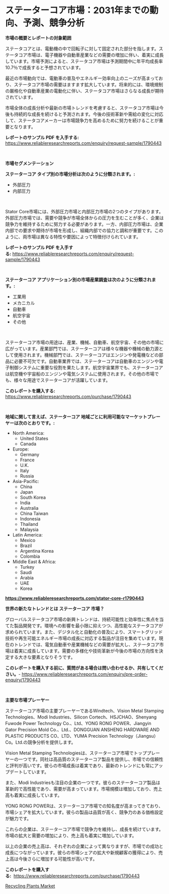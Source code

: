 <p><h1>ステーターコア市場：2031年までの動向、予測、競争分析</h1></p><p><strong>市場の概要とレポートの対象範囲</strong></p>
<p><p>ステータコアとは、電動機の中で回転子に対して固定された部分を指します。ステータコア市場は、電子機器や自動車産業などの需要の増加に伴い、着実に成長しています。市場予測によると、ステータコア市場は予測期間中に年平均成長率10.7％で成長すると予想されています。</p><p>最近の市場動向では、電動車の普及やエネルギー効率向上のニーズが高まっており、ステータコア市場の需要はますます拡大しています。将来的には、環境規制の厳格化や自動車産業の電動化に伴い、ステータコア市場はさらなる成長が期待されています。</p><p>市場全体の成長分析や最新の市場トレンドを考慮すると、ステータコア市場は今後も持続的な成長を続けると予測されます。今後の技術革新や需給の変化に対応して、ステータコアメーカーは市場競争力を高めるために努力を続けることが重要となります。</p></p>
<p><strong>レポートのサンプル PDF を入手する:</strong> <a href="https://www.reliableresearchreports.com/enquiry/request-sample/1790443">https://www.reliableresearchreports.com/enquiry/request-sample/1790443</a></p>
<p>&nbsp;</p>
<p><strong>市場セグメンテーション</strong></p>
<p><strong>ステーターコア タイプ別の市場分析は次のように分類されます。:</strong></p>
<p><ul><li>外部圧力</li><li>内部圧力</li></ul></p>
<p>&nbsp;</p>
<p><p>Stator Core市場には、外部圧力市場と内部圧力市場の2つのタイプがあります。外部圧力市場では、需要や競争が市場全体からの圧力を生むことが多く、企業は競争力を維持するために努力する必要があります。一方、内部圧力市場は、企業内部での要求や期待が市場を形成し、組織内部での協力と調和が重要です。このように、両市場は異なる特性や要因によって特徴付けられています。</p></p>
<p><strong>レポートのサンプル PDF を入手する:</strong>&nbsp;<a href="https://www.reliableresearchreports.com/enquiry/request-sample/1790443">https://www.reliableresearchreports.com/enquiry/request-sample/1790443</a></p>
<p>&nbsp;</p>
<p><strong> ステーターコア アプリケーション別の市場産業調査は次のように分類されます。:</strong></p>
<p><ul><li>工業用</li><li>メカニカル</li><li>自動車</li><li>航空宇宙</li><li>その他</li></ul></p>
<p>&nbsp;</p>
<p><p>ステーターコア市場の用途は、産業、機械、自動車、航空宇宙、その他の市場に広がっています。産業部門では、ステーターコアは様々な機器や機械の動力源として使用されます。機械部門では、ステーターコアはエンジンや発電機などの部品に必要不可欠です。自動車業界では、ステーターコアは自動車のエンジンや電子制御システムに重要な役割を果たします。航空宇宙業界でも、ステーターコアは航空機や宇宙船のエンジンや電気システムに使用されます。その他の市場でも、様々な用途でステーターコアが活躍しています。</p></p>
<p><strong>このレポートを購入する:</strong>&nbsp; <a href="https://www.reliableresearchreports.com/purchase/1790443">https://www.reliableresearchreports.com/purchase/1790443</a></p>
<p>&nbsp;</p>
<p><strong>地域に関して言えば、ステーターコア 地域ごとに利用可能なマーケットプレーヤーは次のとおりです。:</strong></p>
<p><ul>
    <li>
        North America:
        <ul>
            <li>United States</li>
            <li>Canada</li>
        </ul>
    </li>
    <li>
        Europe:
        <ul>
            <li>Germany</li>
            <li>France</li>
            <li>U.K.</li>
            <li>Italy</li>
            <li>Russia</li>
        </ul>
    </li>
    <li>
        Asia-Pacific:
        <ul>
            <li>China</li>
            <li>Japan</li>
            <li>South Korea</li>
            <li>India</li>
            <li>Australia</li>
            <li>China Taiwan</li>
            <li>Indonesia</li>
            <li>Thailand</li>
            <li>Malaysia</li>
        </ul>
    </li>
    <li>
        Latin America:
        <ul>
            <li>Mexico</li>
            <li>Brazil</li>
            <li>Argentina Korea</li>
            <li>Colombia</li>
        </ul>
    </li>
    <li>
        Middle East & Africa:
        <ul>
            <li>Turkey</li>
            <li>Saudi</li>
            <li>Arabia</li>
            <li>UAE</li>
            <li>Korea</li>
        </ul>
    </li>
    </ul></p>
<p><strong><a href="https://www.reliableresearchreports.com/stator-core-r1790443">https://www.reliableresearchreports.com/stator-core-r1790443</a></strong>&nbsp;</p>
<p><strong>世界の新たなトレンドとは ステーターコア 市場？</strong></p>
<p><p>グローバルステータコア市場の新興トレンドは、持続可能性と効率性に焦点を当てた製品開発です。環境への影響を最小限に抑えつつ、高性能なステータコアが求められています。また、デジタル化と自動化の普及により、スマートグリッド技術や再生可能エネルギー市場の成長に対応する製品が注目を集めています。現在のトレンドでは、電気自動車や産業機械などの需要が拡大し、ステータコア市場は着実に成長しています。需要の多様化や技術革新が今後の市場の方向性を決定する大きな要素となりそうです。</p></p>
<p><strong>このレポートを購入する前に、質問がある場合は問い合わせるか、共有してください。</strong>- <a href="https://www.reliableresearchreports.com/enquiry/pre-order-enquiry/1790443">https://www.reliableresearchreports.com/enquiry/pre-order-enquiry/1790443</a></p>
<p>&nbsp;</p>
<p><strong>主要な市場プレーヤー</strong></p>
<p><p>ステーターコア市場の主要プレーヤーであるWindtech、Vision Metal Stamping Technologies、Modi Industries、Silicon Cortech、HSJCHAO、Shenyang Fuwode Power Technology Co.、Ltd、YONG RONG POWER、Jiangyin Gator Precision Mold Co.、Ltd.、DONGGUAN ANSHENG HARDWARE AND PLASTIC PRODUCTS CO、LTD、YUMA Precision Technology（Jiangsu）Co。Ltd.の競争分析を提供します。</p><p>Vision Metal Stamping Technologiesは、ステーターコア市場でトッププレーヤーの一つです。同社は高品質のステーターコア製品を提供し、市場での信頼性と評判が高いです。彼らの市場成長は着実であり、最新のトレンドにも常にアップデートしています。</p><p>また、Modi Industriesも注目の企業の一つです。彼らのステーターコア製品は革新的で高性能であり、需要が高まっています。市場規模は増加しており、売上高も着実に成長しています。</p><p>YONG RONG POWERは、ステーターコア市場での知名度が高まってきており、市場シェアを拡大しています。彼らの製品は品質が高く、競争力のある価格設定が魅力です。</p><p>これらの企業は、ステーターコア市場で競争力を維持し、成長を続けています。市場の拡大と需要の増加により、売上高も着実に増加しています。</p><p>以上の企業の売上高は、それぞれの企業によって異なりますが、市場での成功と成長につながっています。彼らの市場シェアの拡大や新規顧客の獲得により、売上高は今後さらに増加する可能性が高いです。</p></p>
<p><strong>このレポートを購入する:</strong>&nbsp;&nbsp;<a href="https://www.reliableresearchreports.com/purchase/1790443">https://www.reliableresearchreports.com/purchase/1790443</a></p>
<p><p><a href="https://view.publitas.com/reportprime-1/recycling-plants-market-insight-market-trends-growth-forecasted-from-2024-to-2031/">Recycling Plants Market</a></p></p>